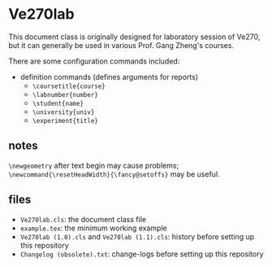 # Ve270lab

This document class is originally designed for laboratory session of Ve270, but
it can generally be used in various Prof. Gang Zheng's courses.

There are some configuration commands included:

- definition commands (defines arguments for reports)
    - `\coursetitle{course}`
    - `\labnumber{number}`
    - `\student{name}`
    - `\university{univ}`
    - `\experiment{title}`

## notes

`\newgeometry` after text begin may cause problems;
`\newcommand{\resetHeadWidth}{\fancy@setoffs}` may be useful.

## files

- `Ve270lab.cls`: the document class file
- `example.tex`: the minimum working example
- `Ve270lab (1.0).cls` and `Ve270lab (1.1).cls`: history before setting up this
  repository
- `Changelog (obsolete).txt`: change-logs before setting up this repository

